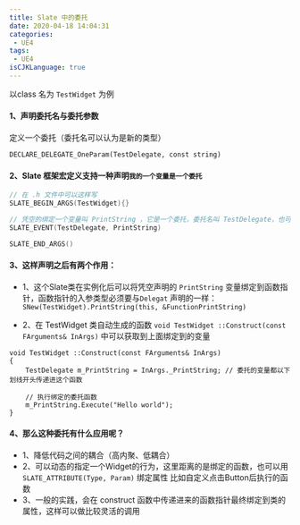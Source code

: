 ```yaml
---
title: Slate 中的委托
date: 2020-04-18 14:04:31
categories: 
 - UE4
tags: 
 - UE4
isCJKLanguage: true
---
```


以class 名为 `TestWidget` 为例

#### 1、声明委托名与委托参数 
定义一个委托（委托名可以认为是新的类型）

`DECLARE_DELEGATE_OneParam(TestDelegate, const string)`

####  2、Slate 框架宏定义支持一种声明`我的一个变量是一个委托`

```C++
// 在 .h 文件中可以这样写
SLATE_BEGIN_ARGS(TestWidget){}     

// 凭空的绑定一个变量叫 PrintString ，它是一个委托，委托名叫 TestDelegate，也可以认为它的委托类型是 TestDelegate
SLATE_EVENT(TestDelegate, PrintString) 

SLATE_END_ARGS()
```

#### 3、这样声明之后有两个作用：  
- 1、这个Slate类在实例化后可以将凭空声明的 `PrintString` 变量绑定到函数指针，函数指针的入参类型必须要与`Delegat` 声明的一样：
```SNew(TestWidget).PrintString(this, &FunctionPrintString)  ```

- 2、在 TestWidget 类自动生成的函数 `void TestWidget ::Construct(const FArguments& InArgs)` 中可以获取到上面绑定到的变量
```
void TestWidget ::Construct(const FArguments& InArgs)
{  
	TestDelegate m_PrintString = InArgs._PrintString; // 委托的变量都以下划线开头传递进这个函数
	
	// 执行绑定的委托函数  
	m_PrintString.Execute("Hello world");
}
```

#### 4、那么这种委托有什么应用呢？
 - 1、降低代码之间的耦合（高内聚、低耦合）
 - 2、可以动态的指定一个Widget的行为，这里距离的是绑定的函数，也可以用`SLATE_ATTRIBUTE(Type, Param)` 绑定属性   比如自定义点击Button后执行的函数
 - 3、一般的实践，会在 construct 函数中传递进来的函数指针最终绑定到类的属性，这样可以做比较灵活的调用
